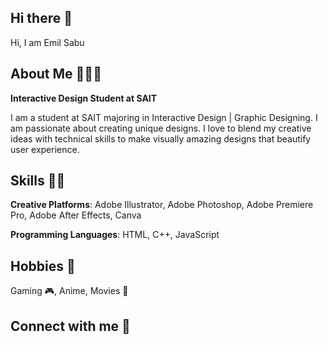 ## Hi there 👋

Hi, I am Emil Sabu

## About Me 🙋🏻‍♂️

**Interactive Design Student at SAIT**

I am a student at SAIT majoring in Interactive Design | Graphic Designing. I am passionate about creating unique designs. I love to blend my creative ideas with technical skills to make visually amazing designs that beautify user experience.

## Skills 👨‍💻

**Creative Platforms**: Adobe Illustrator, Adobe Photoshop, Adobe Premiere Pro, Adobe After Effects, Canva

**Programming Languages**: HTML, C++, JavaScript


## Hobbies 🍿 

Gaming 🎮, Anime, Movies 🎥

## Connect with me 📱

